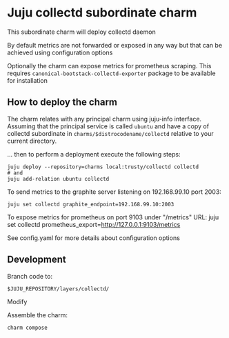 # Juju collectd subordinate charm

This subordinate charm will deploy collectd daemon

By default metrics are not forwarded or exposed in any way
but that can be achieved using configuration options

Optionally the charm can expose metrics for prometheus scraping.
This requires `canonical-bootstack-collectd-exporter` package to
be available for installation

## How to deploy the charm

The charm relates with any principal charm using juju-info interface.
Assuming that the principal service is called `ubuntu` and have a copy
of collectd subordinate in `charms/$distrocodename/collectd` relative
to your current directory.

... then to perform a deployment execute the following steps:

    juju deploy --repository=charms local:trusty/collectd collectd
    # and 
    juju add-relation ubuntu collectd

To send metrics to the graphite server listening on 192.168.99.10 port 2003:

    juju set collectd graphite_endpoint=192.168.99.10:2003

To expose metrics for prometheus on port 9103 under "/metrics" URL:
    juju set collectd prometheus_export=http://127.0.0.1:9103/metrics

See config.yaml for more details about configuration options

## Development

Branch code to:

    $JUJU_REPOSITORY/layers/collectd/

Modify

Assemble the charm:

    charm compose
